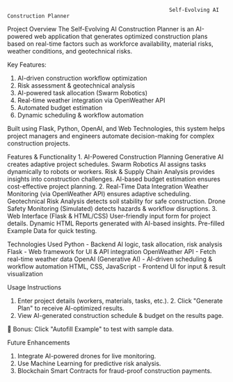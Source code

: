                                                        Self-Evolving AI Construction Planner

 Project Overview
The Self-Evolving AI Construction Planner is an AI-powered web application that generates optimized construction plans based on real-time factors such as workforce availability, material risks, weather conditions, and geotechnical risks.

Key Features:
1. AI-driven construction workflow optimization
2. Risk assessment & geotechnical analysis
3. AI-powered task allocation (Swarm Robotics)
4. Real-time weather integration via OpenWeather API
5. Automated budget estimation
6. Dynamic scheduling & workflow automation

Built using Flask, Python, OpenAI, and Web Technologies, this system helps project managers and engineers automate decision-making for complex construction projects.

 Features & Functionality
1️. AI-Powered Construction Planning
Generative AI creates adaptive project schedules.
Swarm Robotics AI assigns tasks dynamically to robots or workers.
Risk & Supply Chain Analysis provides insights into construction challenges.
AI-based budget estimation ensures cost-effective project planning.
2️. Real-Time Data Integration
Weather Monitoring (via OpenWeather API) ensures adaptive scheduling.
Geotechnical Risk Analysis detects soil stability for safe construction.
Drone Safety Monitoring (Simulated) detects hazards & workflow disruptions.
3️. Web Interface (Flask & HTML/CSS)
User-friendly input form for project details.
Dynamic HTML Reports generated with AI-based insights.
Pre-filled Example Data for quick testing.

 Technologies Used
Python	- Backend AI logic, task allocation, risk analysis
Flask	- Web framework for UI & API integration
OpenWeather API	- Fetch real-time weather data
OpenAI (Generative AI) - 	AI-driven scheduling & workflow automation
HTML, CSS, JavaScript	- Frontend UI for input & result visualization

Usage Instructions
1. Enter project details (workers, materials, tasks, etc.).
2️. Click "Generate Plan" to receive AI-optimized results.
3. View AI-generated construction schedule & budget on the results page.

🔹 Bonus: Click "Autofill Example" to test with sample data.

Future Enhancements
1. Integrate AI-powered drones for live monitoring.
2. Use Machine Learning for predictive risk analysis.
3. Blockchain Smart Contracts for fraud-proof construction payments.

